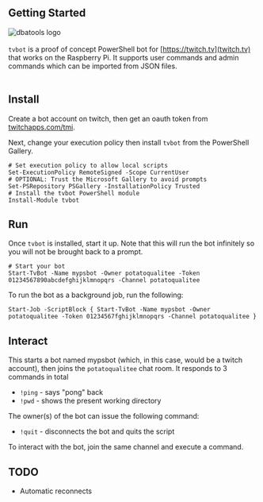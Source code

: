 
## Getting Started

<img align="left" src=https://user-images.githubusercontent.com/8278033/95674723-6c0fef80-0bb2-11eb-8156-fbb026255c94.png alt="dbatools logo">  <br/></br>`tvbot` is a proof of concept PowerShell bot for [https://twitch.tv](twitch.tv) that works on the Raspberry Pi. It supports user commands and admin commands which can be imported from JSON files.
<br/></br>
## Install

Create a bot account on twitch, then get an oauth token from [twitchapps.com/tmi](https://twitchapps.com/tmi/).

Next, change your execution policy then install `tvbot` from the PowerShell Gallery.

```
# Set execution policy to allow local scripts
Set-ExecutionPolicy RemoteSigned -Scope CurrentUser
# OPTIONAL: Trust the Microsoft Gallery to avoid prompts
Set-PSRepository PSGallery -InstallationPolicy Trusted
# Install the tvbot PowerShell module
Install-Module tvbot
```

## Run
Once `tvbot` is installed, start it up. Note that this will run the bot infinitely so you will not be brought back to a prompt.
```
# Start your bot
Start-TvBot -Name mypsbot -Owner potatoqualitee -Token 01234567890abcdefghijklmnopqrs -Channel potatoqualitee
```

To run the bot as a background job, run the following:
```
Start-Job -ScriptBlock { Start-TvBot -Name mypsbot -Owner potatoqualitee -Token 01234567fghijklmnopqrs -Channel potatoqualitee }
```

## Interact
This starts a bot named mypsbot (which, in this case, would be a twitch account), then joins the `potatoqualitee` chat room. It responds to 3 commands in total

* `!ping` - says "pong" back
* `!pwd` - shows the present working directory

The owner(s) of the bot can issue the following command:

* `!quit` - disconnects the bot and quits the script

To interact with the bot, join the same channel and execute a command.

## TODO

- Automatic reconnects
